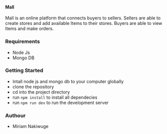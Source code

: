 #### Mall
Mall is an online platform that connects buyers to sellers. Sellers are able to create stores and add available Items to their stores. Buyers are able to view Items and make orders.

### Requirements
- Node Js
- Mongo DB

### Getting Started
- Intall node js and mongo db to your computer globally
- clone the repository
- cd into the project directory
- run `npm install` to install all dependecies
- run `npm run dev` to run the development server

### Authour
- Miriam Nakiwuge
